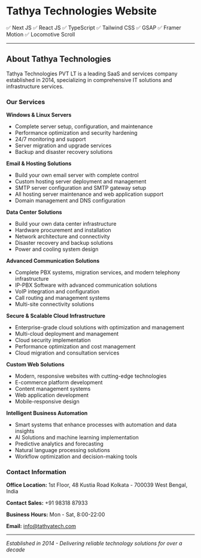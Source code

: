 # Tathya Technologies Website

✅ Next JS
✅ React JS
✅ TypeScript
✅ Tailwind CSS
✅ GSAP
✅ Framer Motion
✅ Locomotive Scroll

<hr/>

## About Tathya Technologies

Tathya Technologies PVT LT is a leading SaaS and services company established in 2014, specializing in comprehensive IT solutions and infrastructure services.

### Our Services

**Windows & Linux Servers**
- Complete server setup, configuration, and maintenance
- Performance optimization and security hardening
- 24/7 monitoring and support
- Server migration and upgrade services
- Backup and disaster recovery solutions

**Email & Hosting Solutions**
- Build your own email server with complete control
- Custom hosting server deployment and management
- SMTP server configuration and SMTP gateway setup
- All hosting server maintenance and web application support
- Domain management and DNS configuration

**Data Center Solutions**
- Build your own data center infrastructure
- Hardware procurement and installation
- Network architecture and connectivity
- Disaster recovery and backup solutions
- Power and cooling system design

**Advanced Communication Solutions**
- Complete PBX systems, migration services, and modern telephony infrastructure
- IP-PBX Software with advanced communication solutions
- VoIP integration and configuration
- Call routing and management systems
- Multi-site connectivity solutions

**Secure & Scalable Cloud Infrastructure**
- Enterprise-grade cloud solutions with optimization and management
- Multi-cloud deployment and management
- Cloud security implementation
- Performance optimization and cost management
- Cloud migration and consultation services

**Custom Web Solutions**
- Modern, responsive websites with cutting-edge technologies
- E-commerce platform development
- Content management systems
- Web application development
- Mobile-responsive design

**Intelligent Business Automation**
- Smart systems that enhance processes with automation and data insights
- AI Solutions and machine learning implementation
- Predictive analytics and forecasting
- Natural language processing solutions
- Workflow optimization and decision-making tools

### Contact Information

**Office Location:**
1st Floor, 48 Kustia Road
Kolkata - 700039
West Bengal, India

**Contact Sales:**
+91 98318 87933

**Business Hours:**
Mon - Sat, 8:00-22:00

**Email:**
info@tathyatech.com

---

*Established in 2014 - Delivering reliable technology solutions for over a decade*